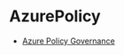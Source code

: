 # AzurePolicy

- [Azure Policy Governance](https://github.com/DonKoning/AzurePolicy/tree/main/Governance/README.md)

